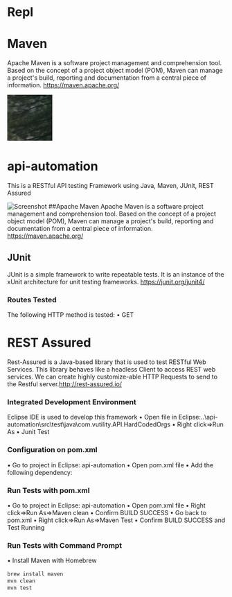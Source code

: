 # Repl


# Maven  

Apache Maven is a software project management and comprehension tool. Based on the concept of a project object model (POM), Maven can manage a project's build, reporting and documentation from a central piece of information. https://maven.apache.org/

![Screenshot](imgTest.png)


# api-automation

This is a RESTful API testing Framework using Java, Maven, JUnit, REST Assured 

![Screenshot](Rest.png)
##Apache Maven
Apache Maven is a software project management and comprehension tool. Based on the concept of a project object model (POM), Maven can manage a project's build, reporting and documentation from a central piece of information. https://maven.apache.org/

## JUnit  


JUnit is a simple framework to write repeatable tests. It is an instance of the xUnit architecture for unit testing frameworks. https://junit.org/junit4/

### Routes Tested

The following HTTP method is tested:
•	GET


# REST Assured
Rest-Assured is a Java-based library that is used to test RESTful Web Services. This library behaves like a headless Client to access REST web services. We can create highly customize-able HTTP Requests to send to the Restful server.http://rest-assured.io/


### Integrated Development Environment
Eclipse IDE is used to develop this framework
•	Open file in Eclipse:..\api-automation\src\test\java\com.vutility.API.HardCodedOrgs
•	Right click=>Run As
•	Junit Test



### Configuration on pom.xml
•	Go to project in Eclipse: api-automation 
•	Open pom.xml file
•	Add the following dependency:



### Run Tests with pom.xml
•	Go to project in Eclipse: api-automation 
•	Open pom.xml file
•	Right click=>Run As=>Maven clean
•	Confirm BUILD SUCCESS
•	Go back to pom.xml
•	Right click=>Run As=>Maven Test
•	Confirm BUILD SUCCESS and Test Running

### Run Tests with Command Prompt
•	Install Maven with Homebrew
```
brew install maven
mvn clean
mvn test
```

